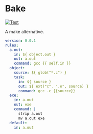 # Bake

[![Test](https://github.com/namachan10777/bake/actions/workflows/Test.yml/badge.svg)](https://github.com/namachan10777/bake/actions/workflows/Test.yml)

A make alternative.

```yml
version: 0.0.1
rules:
  a.out:
    in: ${ object.out }
    out: a.out
    command: gcc {{ self.in }}
  object:
    source: ${ glob("*.c") }
    task:
      in: ${ source }
      out: ${ ext("c", ".o", source) }
      command: gcc -c {{source}}
  exe:
    in: a.out
    out: exe
    command: |
      strip a.out
      mv a.out exe
  default:
    in: a.out
```
